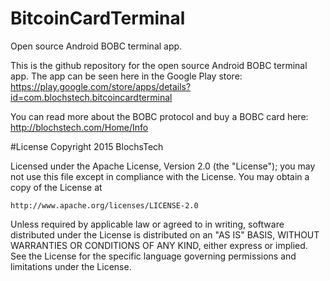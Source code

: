 # BitcoinCardTerminal
Open source Android BOBC terminal app.

This is the github repository for the open source Android BOBC terminal app.
The app can be seen here in the Google Play store:
https://play.google.com/store/apps/details?id=com.blochstech.bitcoincardterminal

You can read more about the BOBC protocol and buy a BOBC card here:
http://blochstech.com/Home/Info

#License
Copyright 2015 BlochsTech

Licensed under the Apache License, Version 2.0 (the "License");
you may not use this file except in compliance with the License.
You may obtain a copy of the License at

    http://www.apache.org/licenses/LICENSE-2.0

Unless required by applicable law or agreed to in writing, software
distributed under the License is distributed on an "AS IS" BASIS,
WITHOUT WARRANTIES OR CONDITIONS OF ANY KIND, either express or implied.
See the License for the specific language governing permissions and
limitations under the License.